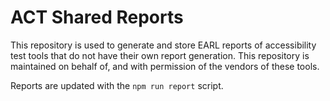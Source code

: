 # ACT Shared Reports

This repository is used to generate and store EARL reports of accessibility test tools that do not have their own report generation. This repository is maintained on behalf of, and with permission of the vendors of these tools.

Reports are updated with the `npm run report` script.
